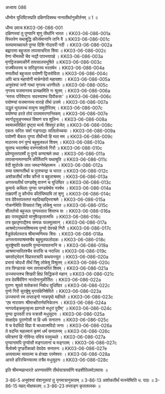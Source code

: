 अध्यायः 086

धौम्येन युधिष्टिरम्प्रति दक्षिणदिक्स्थ नानातीर्थानुकीर्तनम् ॥ 1 ॥

धौम्य उवाच 	KK03-06-086-001  
दक्षिणस्यां तु पुण्यानि शृणु तीर्थानि भारत ।	KK03-06-086-001a  
विस्तरेण यथाबुद्धि कीर्त्यमानानि तानि वै ॥	KK03-06-086-001c  
यस्यामाख्यायते पुण्या दिशि गोदावरी नदी ।	KK03-06-086-002a  
बह्वारामा बहुजला तापसाचरिता शिवा ॥	KK03-06-086-002c  
वेणा भीमरथी चैव नद्यौ पापभयापहे ।	KK03-06-086-003a  
मृगद्विजसमाकीर्णे तापसालयभूषिते ॥	KK03-06-086-003c  
राजर्षेस्तस्य च सरिन्नृगस्य भरतर्षभ ।	KK03-06-086-004a  
रम्यतीर्था बहुजला पयोष्णी द्विजसेविता ॥	KK03-06-086-004c  
अपि चात्र महायोगी मार्कण्डेयो महायशाः ।	KK03-06-086-005a  
अनुवंश्यां जगौ गाथां नृगस्य धरणीपतेः ॥	KK03-06-086-005c  
नृगस्य यजमानस्य प्रत्यक्षमिति नः श्रुतम् ।	KK03-06-086-006a  
\'मरुतः परिवेष्टारः सदस्याश्च दिवौकसः\' ॥	KK03-06-086-006c  
पयोष्ण्यां यजमानस्य वाराहे तीर्थ उत्तमे ।	KK03-06-086-007a  
उद्धृतं भूतलस्थं वायुना समुदीरितम् ।	KK03-06-086-007c  
पयोष्ण्या हरते तोयं पापमामरणान्तिकम् ॥	KK03-06-086-007e  
स्वर्गादुत्तुङ्गममलं विषाणं यत्र शूलिनः ।	KK03-06-086-008a  
स्वमात्मविहितं दृष्ट्वा मर्त्यः शिवपुरं व्रजेत् ॥	KK03-06-086-008c  
एकतः सरितः सर्वा गङ्गाद्याः सलिलोच्चयाः ।	KK03-06-086-009a  
पयोष्णी चैकतः पुण्या तीर्थेभ्यो हि मता मम ॥	KK03-06-086-009c  
माठरस्य वनं पुण्यं बहुमूलफलं शिवम् ।	KK03-06-086-010a  
यूपश्च भरतश्रेष्ठ वरुणस्रोतसे गिरौ ॥	KK03-06-086-010c  
प्रवेण्युत्तरपार्श्वे तु पुण्ये कण्वाश्रमे तथा ।	KK03-06-086-011a  
तापसानामरण्यानि कीर्तितानि यथाश्रुति ॥	KK03-06-086-011c  
वेदी शूर्पारके तात जमदग्नेर्महात्मनः ।	KK03-06-086-012a  
रम्या पाषाणतीर्था च पुरश्चन्द्रा च भारत ॥	KK03-06-086-012c  
अशोकतीर्थं तत्रैव कौन्ते य बहुलाश्रमम् ।	KK03-06-086-013a  
अगस्त्यतीर्थं पाण्ड्येषु वारुणं च युधिष्ठिर ॥	KK03-06-086-013c  
कुमार्यः कथिताः पुण्याः पाण्ड्येष्वेव नरर्षभ ।	KK03-06-086-014a  
ताम्रपर्णी तु कौन्तेय कीर्तयिष्यामि तां शृणु ॥	KK03-06-086-014c  
यत्र देवैस्तपस्तप्तं महदिच्छद्भिराश्रमे ।	KK03-06-086-015a  
गोकर्णमिति विख्यातं त्रिषु लोकेषु भारत ॥	KK03-06-086-015c  
शीततोयो बहुजलः पुण्यस्तात शिवश्च सः ।	KK03-06-086-016a  
ह्रदः परमदुष्प्रापो मानुषैरकृतात्मभिः ॥	KK03-06-086-016c  
तत्र वृक्षतृणाद्यैश्च सम्पन्नः फलमूलवान् ।	KK03-06-086-017a  
आश्रमोऽगस्त्यशिष्यस्य पुण्यो देवसहे गिरौ ॥	KK03-06-086-017c  
वैडूर्यपर्वतस्तत्र श्रीमान्मणिमयः शिवः ।	KK03-06-086-018a  
अगस्त्यस्याश्रमश्चैव बहुमूलफलोदकः ॥	KK03-06-086-018c  
सुराष्ट्रेष्वपि वक्ष्यामि पुण्यान्यायतनानि च ।	KK03-06-086-019a  
आश्रमान्सरितश्चैव सरांसि च नराधिप ॥	KK03-06-086-019c  
चमसोद्भेदनं विप्रास्तत्रापि कथयन्त्युत ।	KK03-06-086-020a  
प्रभासं चोदधौ तीर्थं त्रिषु लोकेषु विश्रुतम् ॥	KK03-06-086-020c  
तत्र पिण्डारकं नाम तापसाचरितं शिवम् ।	KK03-06-086-021a  
उज्जयन्तश्च शिखरी क्षिप्रं सिद्धिकरो महान् ॥	KK03-06-086-021c  
तत्र देवर्षिवीरेण नारदेनानुकीर्तितः ।	KK03-06-086-022a  
पुराणः श्रूयते श्लोकस्तं निबोध युधिष्ठिर ॥	KK03-06-086-022c  
पुण्ये गिरौ सुराष्ट्रेषु मृगपक्षिनिषेविते ।	KK03-06-086-023a  
उज्जयन्ते स्म तप्ताङ्गो नाकपृष्ठे महीयते ॥	KK03-06-086-023c  
\'एष नारायणः श्रीमान्क्षीरार्णवनिकेतनः ।	KK03-06-086-024a  
नागपर्यङ्कमुत्सृज्य ह्यागतो मधुरां पुरीम्\' ॥	KK03-06-086-024c  
पुण्या द्वारवती तत्र यत्रासौ मधुसूदनः ।	KK03-06-086-025a  
साक्षाद्देवः पुराणोसौ स हि धर्मः सनातनः ॥	KK03-06-086-025c  
ये च वेदविदो विप्रा ये चाध्यात्मविदो जनाः ।	KK03-06-086-026a  
ते वदन्ति महात्मानं कृष्णं धर्मं सनातनम् ॥	KK03-06-086-026c  
पवित्राणां हि गोविन्दः पवित्रं परमुच्यते ।	KK03-06-086-027a  
पुण्यानामपि पुण्योसौ मङ्गालानां च मङ्गलम् ।	KK03-06-086-027c  
त्रैलोक्ये पुण्डरीकाक्षो देवदेवः सनातनः ॥	KK03-06-086-027e  
अव्ययात्मा व्ययात्मा च क्षेत्रज्ञः परमेश्वरः ।	KK03-06-086-028a  
आस्ते हरिरचिन्त्यात्मा तत्रैव मधुसूदनः ॥	KK03-06-086-028c  

इति श्रीमन्महाभारते अरण्यपर्वणि तीर्थयात्रापर्वणि षडशीतितमोऽष्यायः ॥

3-86-5 अनुवंश्यां वंशानूरूपां तु नृगमात्रानुरूपाम् ॥ 3-86-13 अशोकतीर्थं मत्स्येष्विति ध. पाठः ॥ 3-86-15 महत् मोक्षफलम् ॥ 3-86-23 तप्ताङ्ग कृततपस्कः ॥
